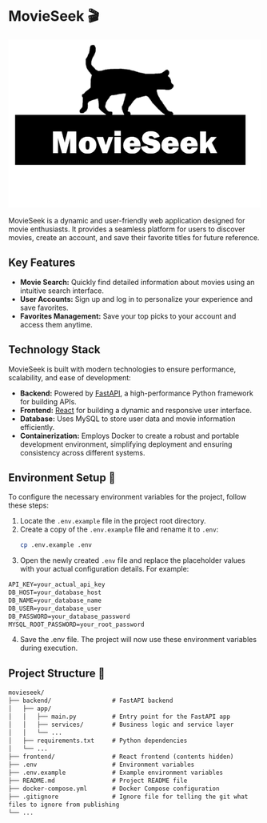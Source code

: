 # MovieSeek 🎬

![MovieSeekLogo](./MovieSeekLogo.png)

MovieSeek is a dynamic and user-friendly web application designed for movie enthusiasts. It provides a seamless platform for users to discover movies, create an account, and save their favorite titles for future reference. 

## Key Features
- **Movie Search:** Quickly find detailed information about movies using an intuitive search interface.
- **User Accounts:** Sign up and log in to personalize your experience and save favorites.
- **Favorites Management:** Save your top picks to your account and access them anytime.

## Technology Stack
MovieSeek is built with modern technologies to ensure performance, scalability, and ease of development:
- **Backend:** Powered by [FastAPI](https://fastapi.tiangolo.com/), a high-performance Python framework for building APIs.
- **Frontend:** [React](https://reactjs.org/) for building a dynamic and responsive user interface.
- **Database:** Uses MySQL to store user data and movie information efficiently.
- **Containerization:** Employs Docker to create a robust and portable development environment, simplifying deployment and ensuring consistency across different systems.

## Environment Setup 🌱
To configure the necessary environment variables for the project, follow these steps:

1. Locate the `.env.example` file in the project root directory.
2. Create a copy of the `.env.example` file and rename it to `.env`:
   ```bash
   cp .env.example .env
   ```
3. Open the newly created `.env` file and replace the placeholder values with your actual configuration details. For example:
```
API_KEY=your_actual_api_key
DB_HOST=your_database_host
DB_NAME=your_database_name
DB_USER=your_database_user
DB_PASSWORD=your_database_password
MYSQL_ROOT_PASSWORD=your_root_password
```
4. Save the .env file. The project will now use these environment variables during execution.

## Project Structure 🌳
```
movieseek/
├── backend/                 # FastAPI backend
│   ├── app/
│   │   ├── main.py          # Entry point for the FastAPI app
│   │   ├── services/        # Business logic and service layer
│   │   └── ...
│   ├── requirements.txt     # Python dependencies
│   └── ...
├── frontend/                # React frontend (contents hidden)
├── .env                     # Environment variables
├── .env.example             # Example environment variables
├── README.md                # Project README file
├── docker-compose.yml       # Docker Compose configuration
├── .gitignore               # Ignore file for telling the git what files to ignore from publishing
└── ...
```



